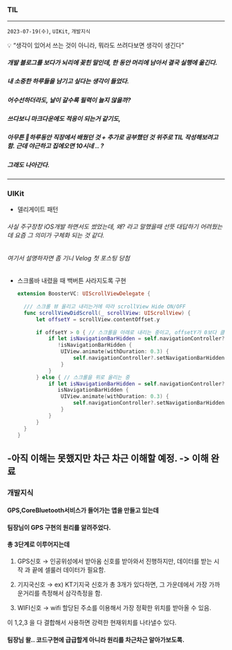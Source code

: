 ### TIL
---
`2023-07-19(수)`, `UIKit`, `개발지식`

<aside>
💡 “생각이 있어서 쓰는 것이 아니라, 뭐라도 쓰려다보면 생각이 생긴다”
</aside>

##### 개발 블로그를 보다가 뇌리에 꽂힌 말인데, 한 동안 머리에 남아서 결국 실행에 옮긴다.
##### 내 소중한 하루들을 남기고 싶다는 생각이 들었다.
##### 어수선하더라도, 날이 갈수록 필력이 늘지 않을까?
##### 쓰다보니 마크다운에도 적응이 되는거 같기도, 
##### 아무튼 하루동안 직장에서 배웠던 것 + 추가로 공부했던 것 위주로 TIL 작성해보려고함. 근데 야근하고 집에오면 10시네 .. ?
##### 그래도 나아간다.
--- 
### UIKit

- 델리게이트 패턴
###### 사실 주구장창 iOS개발 하면서도 썼었는데, 왜? 라고 말했을때 선뜻 대답하기 어려웠는데 요즘 그 의미가 구체화 되는 것 같다.
###### 여기서 설명하자면 좀 기니 Velog 첫 포스팅 당첨

- 스크롤바 내렸을 때 백버튼 사라지도록 구현
  ```swift
  extension BoosterVC: UIScrollViewDelegate {
    
    /// 스크롤 뷰 올리고 내리는거에 따라 scrollView Hide ON/OFF
    func scrollViewDidScroll(_ scrollView: UIScrollView) {
        let offsetY = scrollView.contentOffset.y
        
        if offsetY > 0 { // 스크롤을 아래로 내리는 중이고, offsetY가 0보다 클 때
            if let isNavigationBarHidden = self.navigationController?.isNavigationBarHidden,
               !isNavigationBarHidden {
                UIView.animate(withDuration: 0.3) {
                    self.navigationController?.setNavigationBarHidden(true, animated: true)
                }
            }
        } else { // 스크롤을 위로 올리는 중
            if let isNavigationBarHidden = self.navigationController?.isNavigationBarHidden,
               isNavigationBarHidden {
                UIView.animate(withDuration: 0.3) {
                    self.navigationController?.setNavigationBarHidden(false, animated: true)
                }
            }
        }
    }
  }
  ```
-아직 이해는 못했지만 차근 차근 이해할 예정.
-> 이해 완료 
---

### 개발지식
#### GPS,CoreBluetooth서비스가 들어가는 앱을 만들고 있는데
#### 팀장님이 GPS 구현의 원리를 알려주었다.
#### 총 3단계로 이루어지는데
1. GPS신호 → 인공위성에서 받아옴 신호를 받아와서 진행하지만, 데이터를 받는 시작 과 끝에 셀룰러 데이터가 필요함.
2. 기지국신호 → ex) KT기지국 신호가 총 3개가 있다하면, 그 가운데에서 가장 가까운거리를 
             측정해서 삼각측정을 함.

3. WIFI신호 → wifi 할당된 주소를 이용해서 가장 정확한 위치를 받아올 수 있음.

이 1,2,3 을 다 결합해서 사용하면 강력한 현재위치를 나타낼수 있다.

#### 팀장님 왈.. 코드구현에 급급할게 아니라 원리를 차근차근 알아가보도록.
   
